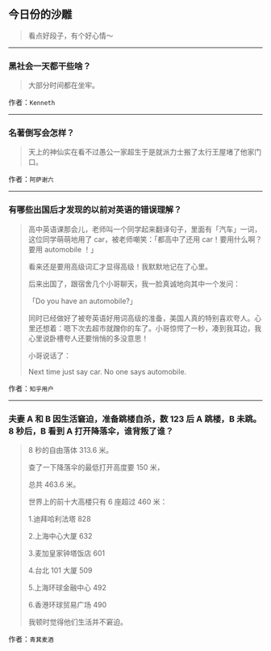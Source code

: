 ## 今日份的沙雕

> 看点好段子，有个好心情～


 
---

### 黑社会一天都干些啥？

> 大部分时间都在坐牢。


作者：`Kenneth`

---

### 名著倒写会怎样？

> 天上的神仙实在看不过愚公一家超生于是就派力士搬了太行王屋堵了他家门口。


作者：`阿萨谢六`

---

### 有哪些出国后才发现的以前对英语的错误理解？

> 高中英语课那会儿，老师叫一个同学起来翻译句子，里面有「汽车」一词，这位同学萌萌地用了 car，被老师嘲笑：「都高中了还用 car！要用什么啊？要用 automobile ！」
> 
> 看来还是要用高级词汇才显得高级！我默默地记在了心里。
> 
> 后来出国了，跟宿舍几个小哥聊天，我一脸真诚地向其中一个发问：
> 
> 「Do you have an automobile?」
> 
> 同时已经做好了被夸英语好用词高级的准备，美国人真的特别喜欢夸人。心里还想着：嗯下次去超市就蹭你的车了。小哥惊愕了一秒，凑到我耳边，我心里说卧槽夸人还要悄悄的多没意思！
> 
> 小哥说话了：
> 
> Next time just say car. No one says automobile.


作者：`知乎用户`

---

### 夫妻 A 和 B 因生活窘迫，准备跳楼自杀，数 123 后 A 跳楼，B 未跳。8 秒后，B 看到 A 打开降落伞，谁背叛了谁？

> 8 秒的自由落体 313.6 米。
> 
> 查了一下降落伞的最低打开高度要 150 米，
> 
> 总共 463.6 米。
> 
> 世界上的前十大高楼只有 6 座超过 460 米：
> 
> 1.迪拜哈利法塔 828
> 
> 2.上海中心大厦 632
> 
> 3.麦加皇家钟塔饭店 601
> 
> 4.台北 101 大厦 509
> 
> 5.上海环球金融中心 492
> 
> 6.香港环球贸易广场 490
> 
> 我顿时觉得他们生活并不窘迫。


作者：`青萁麦酒`